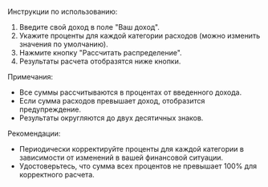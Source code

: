 Инструкции по использованию:

1. Введите свой доход в поле "Ваш доход".
2. Укажите проценты для каждой категории расходов (можно изменить значения по умолчанию).
3. Нажмите кнопку "Рассчитать распределение".
4. Результаты расчета отобразятся ниже кнопки.

Примечания:

- Все суммы рассчитываются в процентах от введенного дохода.
- Если сумма расходов превышает доход, отобразится предупреждение.
- Результаты округляются до двух десятичных знаков.

Рекомендации:

- Периодически корректируйте проценты для каждой категории в зависимости от изменений в вашей финансовой ситуации.
- Удостоверьтесь, что сумма всех процентов не превышает 100% для корректного расчета.
